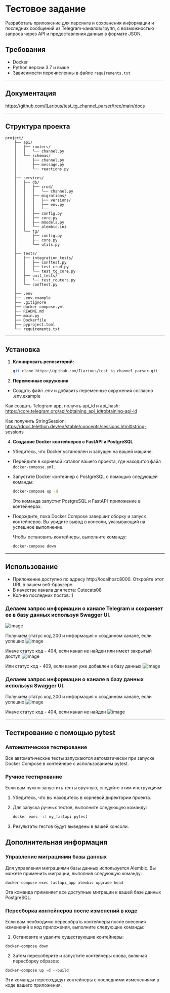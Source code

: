 ﻿# Тестовое задание

Разработать приложение для парсинга и сохранения информации и последних сообщений из Telegram-каналов/групп, с возможностью запроса через API и предоставления данных в формате JSON.

## Требования

- Docker
- Python версии 3.7 и выше 
- Зависимости перечисленны в файле `requirements.txt`

---

## Документация

https://github.com/ILarious/test_tg_channel_parser/tree/main/docs

---

## Структура проекта
```
project/
    ├── api/
    │   ├── routers/
    │   │   └── channel.py
    │   └── schemas/
    │       ├── channel.py
    │       ├── message.py
    │       └── reactions.py
    │
    ├── services/
    │   ├── db/
    │   │   ├── crud/
    │   │   │   └── channel.py
    │   │   ├── migrations/
    │   │   │   ├── versions/
    │   │   │   ├── env.py
    │   │   │   └── ...
    │   │   ├── config.py
    │   │   ├── core.py
    │   │   ├── mmodels.py
    │   │   └── alembic.ini 
    │   └── tg/
    │       ├── config.py
    │       ├── core.py
    │       └── utils.py 
    │
    ├── tests/
    │   ├── integration_tests/
    │   │   ├── conftest.py
    │   │   ├── test_crud.py
    │   │   └── test_tg_core.py 
    │   ├── unit_tests/
    │   │   └── test_routers.py
    │   └── conftest.py
    │
    ├── .env
    ├── .env.example
    ├── .gitignore
    ├── docker-compose.yml
    ├── README.md
    ├── main.py
    ├── Dockerfile
    ├── pyproject.toml
    └── requirements.txt
```
---

## Установка

1. **Клонировать репозиторий:**

   ```bash
   git clone https://github.com/ILarious/test_tg_channel_parser.git
   ```
2. **Переменные окружения**

- Создать файл .env и добавить переменные окружения согласно .env.example

Как создать Telegram app, получть api_id и api_hash:
   https://core.telegram.org/api/obtaining_api_id#obtaining-api-id


Как получить StringSession:
   https://docs.telethon.dev/en/stable/concepts/sessions.html#string-sessions
     
   


4. **Создание Docker контейнеров с FastAPI и PostgreSQL**

- Убедитесь, что Docker установлен и запущен на вашей машине.

- Перейдите в корневой каталог вашего проекта, где находится файл `docker-compose.yml`.

- Запустите Docker контейнер с PostgreSQL с помощью следующей команды:

   ```bash
   docker-compose up -d
   ```
   Это команда запустит PostgreSQL и FastAPI-приложение в контейнерах.



- Подождите, пока Docker Compose завершит сборку и запуск контейнеров. Вы увидите вывод в консоли, указывающий на успешное выполнение.


   Чтобы остановить контейнеры, выполните команду:

   ```bash
   docker-compose down
   ```
---

## Использование
- Приложение доступно по адресу http://localhost:8000. Откройте этот URL в вашем веб-браузере.
- В качестве канала для теста: Cutecats08
- Кол-во последних постов: 1
  
### Делаем запрос информации о канале Telegram и сохраняет ее в базу данных используя Swagger UI.


![image](https://github.com/ILarious/test_tg_channel_parser/assets/98268609/b752cc48-f172-45fc-a4ae-40266a0173e4)

Получаем статус код 200 и информация о созданном канале, если успешно
![image](https://github.com/ILarious/test_tg_channel_parser/assets/98268609/057e2d7a-d5a3-40a8-afa2-f871793708dd)

Иначе статус код - 404, если канал не найден или имеет закрытый доступ
![image](https://github.com/ILarious/test_tg_channel_parser/assets/98268609/2d3cacf7-f36e-4b51-9968-2a10c1ccb7a2)

Или статус код - 409, если канал уже добавлен в базу данных
![image](https://github.com/ILarious/test_tg_channel_parser/assets/98268609/41281635-10b6-4d4a-aef5-8e61b86390a9)

### Делаем запрос информации о канале в базу данных используя Swagger UI.

Получаем статус код 200 и информация о созданном канале, если успешно
![image](https://github.com/ILarious/test_tg_channel_parser/assets/98268609/66d4fa37-4108-4fb7-a9f4-6598df3d21ab)

Иначе статус код - 404, если канал не найден
![image](https://github.com/ILarious/test_tg_channel_parser/assets/98268609/2d3cacf7-f36e-4b51-9968-2a10c1ccb7a2)


---
## Тестирование с помощью pytest

### Автоматическое тестирование

Все автоматические тесты запускаются автоматически при запуске Docker Compose в контейнере с использованием pytest.

### Ручное тестирование

Если вам нужно запустить тесты вручную, следуйте этим инструкциям:

1. Убедитесь, что вы находитесь в корневой директории проекта.

2. Для запуска ручных тестов, выполните следующую команду:

   ```bash
   docker exec -it my_fastapi pytest
   ```

3. Результаты тестов будут выведены в вашей консоли.

## Дополнительная информация

### Управление миграциями базы данных

Для управления миграциями базы данных используется Alembic. Вы можете применить миграции, выполнив следующую команду:

```shell
docker-compose exec fastapi_app alembic upgrade head
```

Эта команда применяет все доступные миграции к вашей базе данных PostgreSQL.

### Пересборка контейнеров после изменений в коде

Если вам необходимо пересобрать контейнеры после внесения изменений в код приложения, выполните следующие команды:

1. Остановите и удалите существующие контейнеры:

```shell
docker-compose down
```

2. Затем пересоберите и запустите контейнеры снова, включая пересборку образов:

```shell
docker-compose up -d --build
```

Эти команды пересоздадут контейнеры с последними изменениями в коде вашего приложения.
